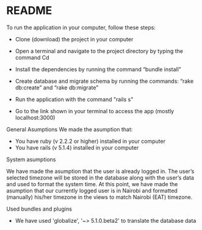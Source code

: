 # README

To run the application in your computer, follow these steps:

* Clone (download) the project in your computer

* Open a terminal and navigate to the project directory by typing the command Cd <directory name>

* Install the dependencies by running the command “bundle install”

 * Create database and migrate schema by running the commands: “rake db:create” and “rake db:migrate”
 
* Run the application with the command "rails s"

* Go to the link shown in your terminal to access the app (mostly localhost:3000)

General Asumptions
We made the asumption that:
* You have ruby (v 2.2.2 or higher) installed in your computer
* You have rails (v 5.1.4) installed in your computer

System asumptions

We have made the asumption that the user is already logged in.
The user’s selected timezone will be stored in the database along with the user’s data and used to format the system time. At this point, we have made the asumption that our currently logged user is in Nairobi and formatted (manually) his/her timezone in the views to match Nairobi (EAT) timezone.


Used bundles and plugins

* We have used 'globalize', '~> 5.1.0.beta2' to translate the database data

